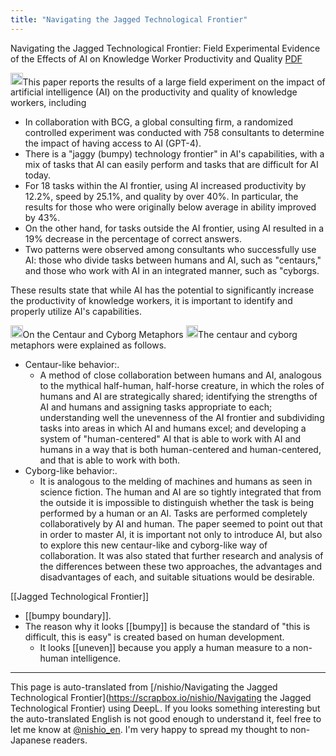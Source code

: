 ```yaml
---
title: "Navigating the Jagged Technological Frontier"
---
```


Navigating the Jagged Technological Frontier: Field Experimental Evidence of the Effects of AI on Knowledge Worker Productivity and Quality
[PDF](https://www.hbs.edu/ris/Publication%20Files/24-013_d9b45b68-9e74-42d6-a1c6-c72fb70c7282.pdf#:~:text=URL%3A%20https%3A%2F%2Fwww.hbs.edu%2Fris%2Fdownload.aspx%3Fname%3D24)

<img src='https://scrapbox.io/api/pages/nishio-en/claude/icon' alt='claude.icon' height="19.5"/>This paper reports the results of a large field experiment on the impact of artificial intelligence (AI) on the productivity and quality of knowledge workers, including
- In collaboration with BCG, a global consulting firm, a randomized controlled experiment was conducted with 758 consultants to determine the impact of having access to AI (GPT-4).
- There is a "jaggy (bumpy) technology frontier" in AI's capabilities, with a mix of tasks that AI can easily perform and tasks that are difficult for AI today.
- For 18 tasks within the AI frontier, using AI increased productivity by 12.2%, speed by 25.1%, and quality by over 40%. In particular, the results for those who were originally below average in ability improved by 43%.
- On the other hand, for tasks outside the AI frontier, using AI resulted in a 19% decrease in the percentage of correct answers.
- Two patterns were observed among consultants who successfully use AI: those who divide tasks between humans and AI, such as "centaurs," and those who work with AI in an integrated manner, such as "cyborgs.

These results state that while AI has the potential to significantly increase the productivity of knowledge workers, it is important to identify and properly utilize AI's capabilities.

<img src='https://scrapbox.io/api/pages/nishio-en/nishio/icon' alt='nishio.icon' height="19.5"/>On the Centaur and Cyborg Metaphors
<img src='https://scrapbox.io/api/pages/nishio-en/claude/icon' alt='claude.icon' height="19.5"/>The centaur and cyborg metaphors were explained as follows.
- Centaur-like behavior:.
    - A method of close collaboration between humans and AI, analogous to the mythical half-human, half-horse creature, in which the roles of humans and AI are strategically shared; identifying the strengths of AI and humans and assigning tasks appropriate to each; understanding well the unevenness of the AI frontier and subdividing tasks into areas in which AI and humans excel; and developing a system of "human-centered" AI that is able to work with AI and humans in a way that is both human-centered and human-centered, and that is able to work with both.
- Cyborg-like behavior:.
    - It is analogous to the melding of machines and humans as seen in science fiction. The human and AI are so tightly integrated that from the outside it is impossible to distinguish whether the task is being performed by a human or an AI. Tasks are performed completely collaboratively by AI and human.
The paper seemed to point out that in order to master AI, it is important not only to introduce AI, but also to explore this new centaur-like and cyborg-like way of collaboration. It was also stated that further research and analysis of the differences between these two approaches, the advantages and disadvantages of each, and suitable situations would be desirable.


[[Jagged Technological Frontier]]
- [[bumpy boundary]].
- The reason why it looks [[bumpy]] is because the standard of "this is difficult, this is easy" is created based on human development.
    - It looks [[uneven]] because you apply a human measure to a non-human intelligence.

---
This page is auto-translated from [/nishio/Navigating the Jagged Technological Frontier](https://scrapbox.io/nishio/Navigating the Jagged Technological Frontier) using DeepL. If you looks something interesting but the auto-translated English is not good enough to understand it, feel free to let me know at [@nishio_en](https://twitter.com/nishio_en). I'm very happy to spread my thought to non-Japanese readers.